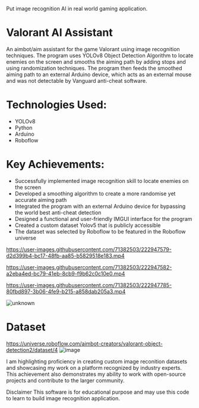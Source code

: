 
Put image recognition AI in real world gaming application.

# Valorant AI Assistant
An aimbot/aim assistant for the game Valorant using image recognition techniques. The program uses YOLOv8 Object Detection Algorithm to locate enemies on the screen and smooths the aiming path by adding stops and using randomization techniques. The program then feeds the smoothed aiming path to an external Arduino device, which acts as an external mouse and was not detectable by Vanguard anti-cheat software.

# Technologies Used:
- YOLOv8
- Python
- Arduino
- Roboflow

# Key Achievements:
- Successfully implemented image recognition skill to locate enemies on the screen
- Developed a smoothing algorithm to create a more randomise yet accurate aiming path
- Integrated the program with an external Arduino device for bypassing the world best anti-cheat detection
- Designed a functional and user-friendly IMGUI interface for the program
- Created a custom dataset Yolov5 that is publicly accessible
- The dataset was selected by Roboflow to be featured in the Roboflow universe



https://user-images.githubusercontent.com/71382503/222947579-d2d399b4-bc17-48fb-aa85-b5829518e183.mp4




https://user-images.githubusercontent.com/71382503/222947582-a2eba4ed-bc79-41eb-8cb9-f9b62c0c10e0.mp4



https://user-images.githubusercontent.com/71382503/222947785-80fbd897-3b06-4fe9-b215-a858dab205a3.mp4

![unknown](https://user-images.githubusercontent.com/71382503/222948209-9f56f8fe-f3e3-4c4d-a68c-83cb7cf6cee3.png)



# Dataset
https://universe.roboflow.com/aimbot-creators/valorant-object-detection2/dataset/4
![image](https://user-images.githubusercontent.com/71382503/222947044-f59090e3-54e7-43ff-b38a-f6289aa49d97.png)

I am highlighting proficiency in creating custom image reconition datasets and showcasing my work on a platform recognized by industry experts. This achievement also demonstrates my ability to work with open-source projects and contribute to the larger community.

Disclaimer
This software is for educational purpose and may use this code to learn to build image recognition application.


